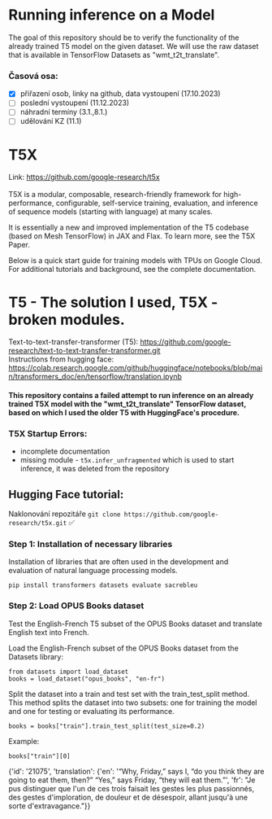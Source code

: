 # Running inference on a Model
The goal of this repository should be to verify the functionality of the already trained T5 model on the given dataset. We will use the raw dataset that is available in TensorFlow Datasets as "wmt_t2t_translate".

### Časová osa:
- [x] přiřazení osob, linky na github, data vystoupení (17.10.2023)
- [ ] poslední vystoupení (11.12.2023)
- [ ] náhradní termíny (3.1.,8.1.)
- [ ] udělování KZ (11.1)

# T5X
Link: https://github.com/google-research/t5x </br>
</br>
T5X is a modular, composable, research-friendly framework for high-performance, configurable, self-service training, evaluation, and inference of sequence models (starting with language) at many scales.

It is essentially a new and improved implementation of the T5 codebase (based on Mesh TensorFlow) in JAX and Flax. To learn more, see the T5X Paper.

Below is a quick start guide for training models with TPUs on Google Cloud. For additional tutorials and background, see the complete documentation.

# T5 - The solution I used, T5X - broken modules.
Text-to-text-transfer-transformer (T5): https://github.com/google-research/text-to-text-transfer-transformer.git</br>
Instructions from hugging face: https://colab.research.google.com/github/huggingface/notebooks/blob/main/transformers_doc/en/tensorflow/translation.ipynb

#### This repository contains a failed attempt to run inference on an already trained T5X model with the "wmt_t2t_translate" TensorFlow dataset, based on which I used the older T5 with HuggingFace's procedure.

### T5X Startup Errors:
- incomplete documentation
- missing module - ``` t5x.infer_unfragmented ``` which is used to start inference, it was deleted from the repository

## Hugging Face tutorial: 
Naklonování repozitáře ```git clone https://github.com/google-research/t5x.git``` ✅

### Step 1: Installation of necessary libraries
Installation of libraries that are often used in the development and evaluation of natural language processing models.
``` 
pip install transformers datasets evaluate sacrebleu
```
### Step 2: Load OPUS Books dataset </br>
Test the English-French T5 subset of the OPUS Books dataset and translate English text into French.

Load the English-French subset of the OPUS Books dataset from the Datasets library:
```
from datasets import load_dataset
books = load_dataset("opus_books", "en-fr")
```
Split the dataset into a train and test set with the train_test_split method. This method splits the dataset into two subsets: one for training the model and one for testing or evaluating its performance.
```
books = books["train"].train_test_split(test_size=0.2)
```
Example:
```
books["train"][0]
```
{'id': '21075',
 'translation': {'en': '“Why, Friday,” says I, “do you think they are going to eat them, then?” “Yes,” says Friday, “they will eat them.”',
  'fr': "Je pus distinguer que l'un de ces trois faisait les gestes les plus passionnés, des gestes d'imploration, de douleur et de désespoir, allant jusqu'à une sorte d'extravagance."}}
















